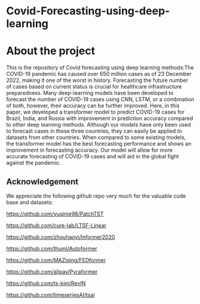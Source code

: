 # Covid-Forecasting-using-deep-learning
# About the project
This is the repository of Covid forecasting using deep learning methods:The COVID-19 pandemic has caused over 650 million cases as of 23 December 2022, making it one of the worst in history. Forecasting the future number of cases based on current status is crucial for healthcare infrastructure preparedness. Many deep-learning models have been developed to forecast the number of COVID-19 cases using CNN, LSTM, or a combination of both, however, their accuracy can be further improved. Here, in this paper, we developed a transformer model to predict COVID-19 cases for Brazil, India, and Russia with improvement in prediction accuracy compared to other deep learning methods. Although our models have only been used to forecast cases in these three countries, they can easily be applied to datasets from other countries. When compared to some existing models, the transformer model has the best forecasting performance and shows an improvement in forecasting accuracy. Our model will allow for more accurate forecasting of COVID-19 cases and will aid in the global fight against the pandemic. 
## Acknowledgement

We appreciate the following github repo very much for the valuable code base and datasets:

https://github.com/yuqinie98/PatchTST

https://github.com/cure-lab/LTSF-Linear

https://github.com/zhouhaoyi/Informer2020

https://github.com/thuml/Autoformer

https://github.com/MAZiqing/FEDformer

https://github.com/alipay/Pyraformer

https://github.com/ts-kim/RevIN

https://github.com/timeseriesAI/tsai
